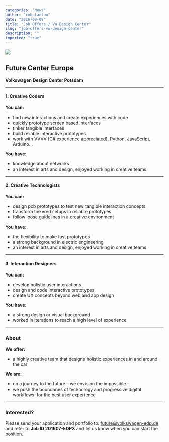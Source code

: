 ```yaml
---
categories: "News"
author: "robotanton"
date: "2016-09-09"
title: "Job Offers / VW Design Center"
slug: "job-offers-vw-design-center"
description: ""
imported: "true"
---
```



![](vw_jobOffer.png) 

## Future Center Europe
**Volkswagen Design Center Potsdam**

---

#### 1. Creative Coders
**You can:**
* find new interactions and create experiences with code
* quickly prototype screen based interfaces
* tinker tangible interfaces
* build reliable interactive prototypes
* work with VVVV (C# experience appreciated), Python, JavaScript, Arduino...

**You have:**
* knowledge about networks
* an interest in arts and design, enjoyed working in creative teams

---

#### 2. Creative Technologists
**You can:**
* design pcb prototypes to test new tangible interaction concepts
* transform tinkered setups in reliable prototypes
* follow loose guidelines in a creative environment

**You have:**
* the flexibility to make fast prototypes
* a strong background in electric engineering
* an interest in arts and design, enjoyed working in creative teams

---

#### 3. Interaction Designers
**You can:**
* develop holistic user interactions
* design and code interactive prototypes
* create UX concepts beyond web and app design

**You have:**
* a strong design or visual background
* worked in iterations to reach a high level of experience

---

### About
**We offer:**
* a highly creative team that designs holistic experiences in and around the car

**We are:**
* on a journey to the future – we envision the impossible –
* we push the boundaries of technology and progressive digital workflows: for the best user experience

---

### Interested?
Please send your application and portfolio to: future@volkswagen-edp.de and refer to **Job ID 201607-EDPX** and let us know when you can start the position.